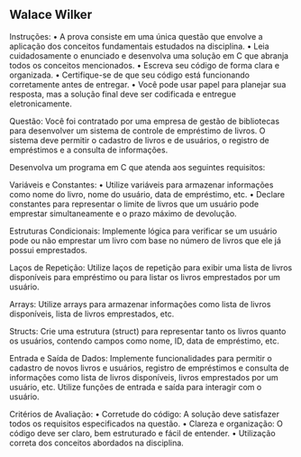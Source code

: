 ## Walace Wilker ##


Instruções:
• A prova consiste em uma única questão que envolve a aplicação dos conceitos fundamentais estudados na disciplina.
• Leia cuidadosamente o enunciado e desenvolva uma solução em C que abranja todos os conceitos mencionados.
• Escreva seu código de forma clara e organizada.
• Certifique-se de que seu código está funcionando corretamente antes de entregar.
• Você pode usar papel para planejar sua resposta, mas a solução final deve ser codificada e entregue eletronicamente.

Questão:
Você foi contratado por uma empresa de gestão de bibliotecas para desenvolver um sistema de controle de empréstimo de livros. O sistema deve permitir o cadastro de livros e de usuários, o registro de empréstimos e a consulta de informações.

Desenvolva um programa em C que atenda aos seguintes requisitos:

Variáveis e Constantes:
• Utilize variáveis para armazenar informações como nome do livro, nome do usuário, data de empréstimo, etc.
• Declare constantes para representar o limite de livros que um usuário pode emprestar simultaneamente e o prazo máximo de devolução.

Estruturas Condicionais:
Implemente lógica para verificar se um usuário pode ou não emprestar um livro com base no número de livros que ele já possui emprestados.

Laços de Repetição:
Utilize laços de repetição para exibir uma lista de livros disponíveis para empréstimo ou para listar os livros emprestados por um usuário.

Arrays:
Utilize arrays para armazenar informações como lista de livros disponíveis, lista de livros emprestados, etc.

Structs:
Crie uma estrutura (struct) para representar tanto os livros quanto os usuários, contendo campos como nome, ID, data de empréstimo, etc.

Entrada e Saída de Dados:
Implemente funcionalidades para permitir o cadastro de novos livros e usuários, registro de empréstimos e consulta de informações como lista de livros disponíveis, livros emprestados por um usuário, etc. Utilize funções de entrada e saída para interagir com o usuário.


Critérios de Avaliação:
• Corretude do código: A solução deve satisfazer todos os requisitos especificados na questão.
• Clareza e organização: O código deve ser claro, bem estruturado e fácil de entender.
• Utilização correta dos conceitos abordados na disciplina.
